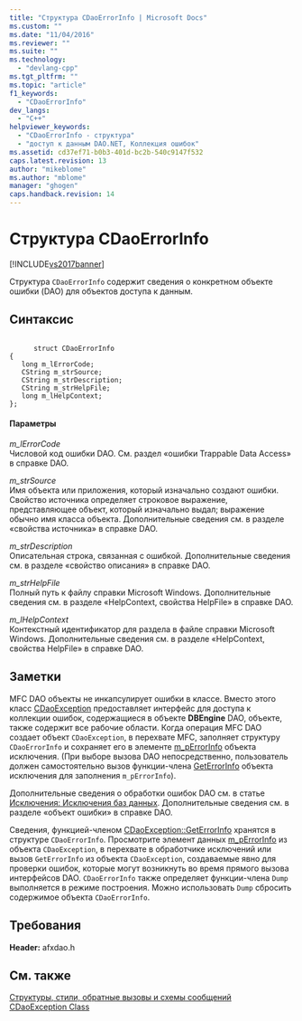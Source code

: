 ```yaml
---
title: "Структура CDaoErrorInfo | Microsoft Docs"
ms.custom: ""
ms.date: "11/04/2016"
ms.reviewer: ""
ms.suite: ""
ms.technology: 
  - "devlang-cpp"
ms.tgt_pltfrm: ""
ms.topic: "article"
f1_keywords: 
  - "CDaoErrorInfo"
dev_langs: 
  - "C++"
helpviewer_keywords: 
  - "CDaoErrorInfo - структура"
  - "доступ к данным DAO.NET, Коллекция ошибок"
ms.assetid: cd37ef71-b0b3-401d-bc2b-540c9147f532
caps.latest.revision: 13
author: "mikeblome"
ms.author: "mblome"
manager: "ghogen"
caps.handback.revision: 14
---
```

# Структура CDaoErrorInfo
[!INCLUDE[vs2017banner](../../assembler/inline/includes/vs2017banner.md)]

Структура `CDaoErrorInfo` содержит сведения о конкретном объекте ошибки \(DAO\) для объектов доступа к данным.  
  
## Синтаксис  
  
```  
  
      struct CDaoErrorInfo  
{  
   long m_lErrorCode;  
   CString m_strSource;  
   CString m_strDescription;  
   CString m_strHelpFile;  
   long m_lHelpContext;  
};  
```  
  
#### Параметры  
 *m\_lErrorCode*  
 Числовой код ошибки DAO.  См. раздел «ошибки Trappable Data Access» в справке DAO.  
  
 *m\_strSource*  
 Имя объекта или приложения, который изначально создают ошибки.  Свойство источника определяет строковое выражение, представляющее объект, который изначально выдал; выражение обычно имя класса объекта.  Дополнительные сведения см. в разделе «свойства источника» в справке DAO.  
  
 *m\_strDescription*  
 Описательная строка, связанная с ошибкой.  Дополнительные сведения см. в разделе «свойство описания» в справке DAO.  
  
 *m\_strHelpFile*  
 Полный путь к файлу справки Microsoft Windows.  Дополнительные сведения см. в разделе «HelpContext, свойства HelpFile» в справке DAO.  
  
 *m\_lHelpContext*  
 Контекстный идентификатор для раздела в файле справки Microsoft Windows.  Дополнительные сведения см. в разделе «HelpContext, свойства HelpFile» в справке DAO.  
  
## Заметки  
 MFC DAO объекты не инкапсулирует ошибки в классе.  Вместо этого класс [CDaoException](../../mfc/reference/cdaoexception-class.md) предоставляет интерфейс для доступа к коллекции ошибок, содержащиеся в объекте **DBEngine**  DAO, объекте, также содержит все рабочие области.  Когда операция MFC DAO создает объект `CDaoException`, в перехвате MFC, заполняет структуру `CDaoErrorInfo` и сохраняет его в элементе [m\_pErrorInfo](../Topic/CDaoException::m_pErrorInfo.md) объекта исключения. \(При выборе вызова DAO непосредственно, пользователь должен самостоятельно вызов функции\-члена [GetErrorInfo](../Topic/CDaoException::GetErrorInfo.md) объекта исключения для заполнения `m_pErrorInfo`\).  
  
 Дополнительные сведения о обработки ошибок DAO см. в статье [Исключения: Исключения баз данных](../../mfc/exceptions-database-exceptions.md).  Дополнительные сведения см. в разделе «объект ошибки» в справке DAO.  
  
 Сведения, функцией\-членом [CDaoException::GetErrorInfo](../Topic/CDaoException::GetErrorInfo.md) хранятся в структуре `CDaoErrorInfo`.  Просмотрите элемент данных [m\_pErrorInfo](../Topic/CDaoException::m_pErrorInfo.md) из объекта `CDaoException`, в перехвате в обработчике исключений или вызов `GetErrorInfo` из объекта `CDaoException`, создаваемые явно для проверки ошибок, которые могут возникнуть во время прямого вызова интерфейсов DAO.  `CDaoErrorInfo` также определяет функции\-члена `Dump` выполняется в режиме построения.  Можно использовать `Dump` сбросить содержимое объекта `CDaoErrorInfo`.  
  
## Требования  
 **Header:** afxdao.h  
  
## См. также  
 [Структуры, стили, обратные вызовы и схемы сообщений](../../mfc/reference/structures-styles-callbacks-and-message-maps.md)   
 [CDaoException Class](../../mfc/reference/cdaoexception-class.md)